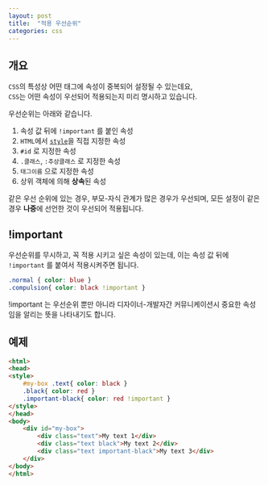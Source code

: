 ```yaml
---
layout: post
title:  "적용 우선순위"
categories: css
---
```


## 개요
`CSS`의 특성상 어떤 태그에 속성이 중복되어 설정될 수 있는데요,  
`CSS`는 어떤 속성이 우선되어 적용되는지 미리 명시하고 있습니다.

우선순위는 아래와 같습니다.

1. 속성 값 뒤에 `!important` 를 붙인 속성 
2. `HTML`에서 [`style`](/html-course/태그의-속성#style-속성)을 직접 지정한 속성
3. `#id` 로 지정한 속성
4. `.클래스`, `:추상클래스` 로 지정한 속성 
5. `태그이름` 으로 지정한 속성 
6. 상위 객체에 의해 **상속**된 속성


같은 우선 순위에 있는 경우, 부모-자식 관계가 많은 경우가 우선되며, 모든 설정이 같은 경우 **나중**에 선언한 것이 우선되어 적용됩니다.


## !important
우선순위를 무시하고, 꼭 적용 시키고 싶은 속성이 있는데, 이는 속성 값 뒤에 `!important` 를 붙여서 적용시켜주면 됩니다.

```css
.normal { color: blue }
.compulsion{ color: black !important }
```

!important 는 우선순위 뿐만 아니라 디자이너-개발자간 커뮤니케이션시 중요한 속성임을 알리는 뜻을 나타내기도 합니다.


## 예제
```html
<html>
<head>
<style>
	#my-box .text{ color: black }
	.black{ color: red }
	.important-black{ color: red !important }
</style>
</head>
<body>
	<div id="my-box">
		<div class="text">My text 1</div>
		<div class="text black">My text 2</div>
		<div class="text important-black">My text 3</div>
	</div>
</body>
</html>
```